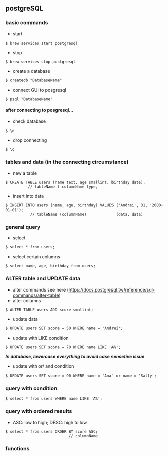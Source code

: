 ## postgreSQL 

### basic commands
- start
```
$ brew services start postgresql
```
- stop
```
$ brew services stop postgresql
```
- create a database
```
$ createdb "DatabaseName"
```
- connect GUI to posgresql
```
$ psql "DatabaseName"
```

#### after connecting to posgresql...

- check database
```
$ \d
```
- drop connecting
```
$ \q
```

### tables and data (in the connecting circumstance)
- new a table
```
$ CREATE TABLE users (name text, age smallint, birthday date); 
          // tableName ( columnName type,
```
- insert into data
```
$ INSERT INTO users (name, age, birthday) VALUES ('Andrei', 31, '2000-01-01');
           // tableName (columnName)             (data, data)
```

### general query
- select 
```
$ select * from users;
```
- select certain columns
```
$ select name, age, birthday from users;
```

### ALTER table and UPDATE data
- alter commands see here (https://docs.postgresql.tw/reference/sql-commands/alter-table)
- alter columns
```
$ ALTER TABLE users ADD score smallint;
```
- update data
```
$ UPDATE users SET score = 50 WHERE name = 'Andrei';
```
- update with LIKE condition
```
$ UPDATE users SET score = 70 WHERE name LIKE 'A%';
```
***In database, lowercase everything to avoid case sensetive issue***

- update with or/ and condition
```
$ UPDATE users SET score = 90 WHERE name = 'Ana' or name = 'Sally';
```

### query with condition
```
$ select * from users WHERE name LIKE 'A%';
```

### query with ordered results
- ASC: low to high; DESC: high to low
```
$ select * from users ORDER BY score ASC; 
                            // columnName
```

### functions
















